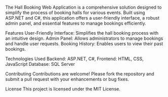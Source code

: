 The Hall Booking Web Application is a comprehensive solution designed to simplify the process of booking halls for various events. Built using ASP.NET and C#, this application offers a user-friendly interface, a robust admin panel, and essential features to manage bookings efficiently.

Features
User-Friendly Interface: Simplifies the hall booking process with an intuitive design.
Admin Panel: Allows administrators to manage bookings and handle user requests.
Booking History: Enables users to view their past bookings.


Technologies Used
Backend: ASP.NET, C#,
Frontend: HTML, CSS, JavaScript
Database: SQL Server

Contributing
Contributions are welcome! Please fork the repository and submit a pull request with your enhancements or bug fixes.

License
This project is licensed under the MIT License.

